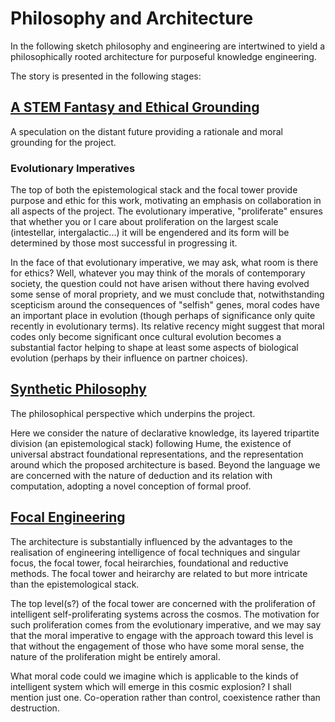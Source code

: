 # Philosophy and Architecture

In the following sketch philosophy and engineering are intertwined to yield a philosophically rooted architecture for purposeful knowledge engineering.

The story is presented in the following stages:

## [A STEM Fantasy and Ethical Grounding](tlph001.md)

A speculation on the distant future providing a rationale and moral grounding for the project.

### Evolutionary Imperatives

The top of both the epistemological stack and the focal tower provide purpose and ethic for this work, motivating an emphasis on collaboration in all aspects of the project.
The evolutionary imperative, "proliferate" ensures that whether you or I care about proliferation on the largest scale (intestellar, intergalactic...) it will be engendered and its form will be determined by those most successful in progressing it.

In the face of that evolutionary imperative, we may ask, what room is there for ethics?
Well, whatever you may think of the morals of contemporary society, the question could not have arisen without there having evolved some sense of moral propriety, and we must conclude that, notwithstanding scepticism around the consequences of "selfish" genes, moral codes have an important place in evolution (though perhaps of significance only quite recently in evolutionary terms).
Its relative recency might suggest that moral codes only become significant once cultural evolution becomes a substantial factor helping to shape at least some aspects of biological evolution (perhaps by their influence on partner choices).

## [Synthetic Philosophy](tlph002.md)

The philosophical perspective which underpins the project.

Here we consider the nature of declarative knowledge, its layered tripartite division (an epistemological stack) following Hume, the existence of universal abstract foundational representations, and the representation around which the proposed architecture is based.
Beyond the language we are concerned with the nature of deduction and its relation with computation, adopting a novel conception of formal proof.

## [Focal Engineering](tlph004.md)

The architecture is substantially influenced by the advantages to the realisation of engineering intelligence of focal techniques and singular focus, the focal tower, focal heirarchies, foundational and reductive methods.
The focal tower and heirarchy are related to but more intricate than the epistemological stack.

The top level(s?) of the focal tower are concerned with the proliferation of intelligent self-proliferating systems across the cosmos.
The motivation for such proliferation comes from the evolutionary imperative, and we may say that the moral imperative to engage with the approach toward this level is that without the engagement of those who have some moral sense, the nature of the proliferation might be entirely amoral.

What moral code could we imagine which is applicable to the kinds of intelligent system which will emerge in this cosmic explosion?
I shall mention just one.
Co-operation rather than control, coexistence rather than destruction.
